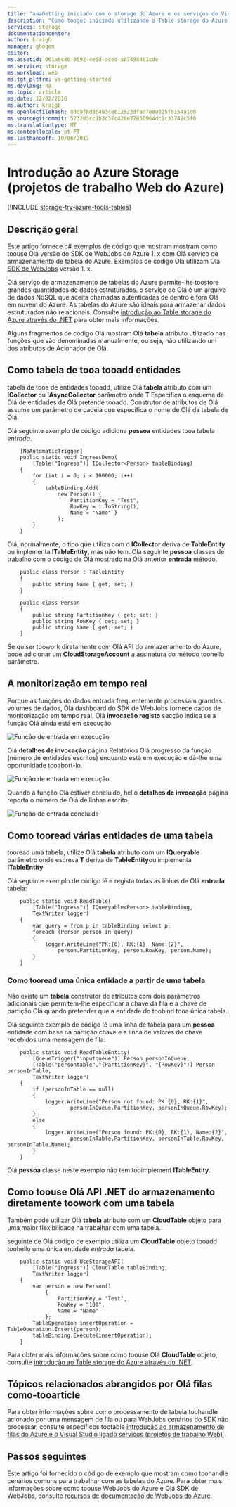 ```yaml
---
title: "aaaGetting iniciado com o storage do Azure e os serviços do Visual Studio ligado (projetos de trabalho Web)"
description: "Como tooget iniciado utilizando o Table storage do Azure num projeto WebJobs do Azure no Visual Studio depois de ligar tooa conta de armazenamento com o Visual Studio ligada a serviços"
services: storage
documentationcenter: 
author: kraigb
manager: ghogen
editor: 
ms.assetid: 061a6c46-0592-4e5d-aced-ab7498481cde
ms.service: storage
ms.workload: web
ms.tgt_pltfrm: vs-getting-started
ms.devlang: na
ms.topic: article
ms.date: 12/02/2016
ms.author: kraigb
ms.openlocfilehash: 80d9f8d8b493ce612623dfed7e89325fb154a1c0
ms.sourcegitcommit: 523283cc1b3c37c428e77850964dc1c33742c5f0
ms.translationtype: MT
ms.contentlocale: pt-PT
ms.lasthandoff: 10/06/2017
---
```

# <a name="getting-started-with-azure-storage-azure-webjob-projects"></a>Introdução ao Azure Storage (projetos de trabalho Web do Azure)
[!INCLUDE [storage-try-azure-tools-tables](../../includes/storage-try-azure-tools-tables.md)]

## <a name="overview"></a>Descrição geral
Este artigo fornece c# exemplos de código que mostram mostram como toouse Olá versão do SDK de WebJobs do Azure 1. x com Olá serviço de armazenamento de tabela do Azure. Exemplos de código Olá utilizam Olá [SDK de WebJobs](../app-service-web/websites-dotnet-webjobs-sdk.md) versão 1. x.

Olá serviço de armazenamento de tabelas do Azure permite-lhe toostore grandes quantidades de dados estruturados. o serviço de Olá é um arquivo de dados NoSQL que aceita chamadas autenticadas de dentro e fora Olá em nuvem do Azure. As tabelas do Azure são ideais para armazenar dados estruturados não relacionais.  Consulte [introdução ao Table storage do Azure através do .NET](../cosmos-db/table-storage-how-to-use-dotnet.md#create-a-table) para obter mais informações.

Alguns fragmentos de código Olá mostram Olá **tabela** atributo utilizado nas funções que são denominadas manualmente, ou seja, não utilizando um dos atributos de Acionador de Olá.

## <a name="how-tooadd-entities-tooa-table"></a>Como tabela de tooa tooadd entidades
tabela de tooa de entidades tooadd, utilize Olá **tabela** atributo com um **ICollector<T>**  ou **IAsyncCollector<T>**  parâmetro onde **T** Especifica o esquema de Olá de entidades de Olá pretende tooadd. Construtor de atributos de Olá assume um parâmetro de cadeia que especifica o nome de Olá da tabela de Olá.

Olá seguinte exemplo de código adiciona **pessoa** entidades tooa tabela *entrada*.

        [NoAutomaticTrigger]
        public static void IngressDemo(
            [Table("Ingress")] ICollector<Person> tableBinding)
        {
            for (int i = 0; i < 100000; i++)
            {
                tableBinding.Add(
                    new Person() {
                        PartitionKey = "Test",
                        RowKey = i.ToString(),
                        Name = "Name" }
                    );
            }
        }

Olá, normalmente, o tipo que utiliza com o **ICollector** deriva de **TableEntity** ou implementa **ITableEntity**, mas não tem. Olá seguinte **pessoa** classes de trabalho com o código de Olá mostrado na Olá anterior **entrada** método.

        public class Person : TableEntity
        {
            public string Name { get; set; }
        }

        public class Person
        {
            public string PartitionKey { get; set; }
            public string RowKey { get; set; }
            public string Name { get; set; }
        }

Se quiser toowork diretamente com Olá API do armazenamento do Azure, pode adicionar um **CloudStorageAccount** a assinatura do método toohello parâmetro.

## <a name="real-time-monitoring"></a>A monitorização em tempo real
Porque as funções do dados entrada frequentemente processam grandes volumes de dados, Olá dashboard do SDK de WebJobs fornece dados de monitorização em tempo real. Olá **invocação registo** secção indica se a função Olá ainda está em execução.

![Função de entrada em execução](./media/vs-storage-webjobs-getting-started-tables/ingressrunning.png)

Olá **detalhes de invocação** página Relatórios Olá progresso da função (número de entidades escritos) enquanto está em execução e dá-lhe uma oportunidade tooabort-lo.

![Função de entrada em execução](./media/vs-storage-webjobs-getting-started-tables/ingressprogress.png)

Quando a função Olá estiver concluído, hello **detalhes de invocação** página reporta o número de Olá de linhas escrito.

![Função de entrada concluída](./media/vs-storage-webjobs-getting-started-tables/ingresssuccess.png)

## <a name="how-tooread-multiple-entities-from-a-table"></a>Como tooread várias entidades de uma tabela
tooread uma tabela, utilize Olá **tabela** atributo com um **IQueryable<T>**  parâmetro onde escreva **T** deriva de **TableEntity**ou implementa **ITableEntity**.

Olá seguinte exemplo de código lê e regista todas as linhas de Olá **entrada** tabela:

        public static void ReadTable(
            [Table("Ingress")] IQueryable<Person> tableBinding,
            TextWriter logger)
        {
            var query = from p in tableBinding select p;
            foreach (Person person in query)
            {
                logger.WriteLine("PK:{0}, RK:{1}, Name:{2}",
                    person.PartitionKey, person.RowKey, person.Name);
            }
        }

### <a name="how-tooread-a-single-entity-from-a-table"></a>Como tooread uma única entidade a partir de uma tabela
Não existe um **tabela** construtor de atributos com dois parâmetros adicionais que permitem-lhe especificar a chave da fila e a chave de partição Olá quando pretender que a entidade do toobind tooa única tabela.

Olá seguinte exemplo de código lê uma linha de tabela para um **pessoa** entidade com base na partição chave e a linha de valores de chave recebidos uma mensagem de fila:  

        public static void ReadTableEntity(
            [QueueTrigger("inputqueue")] Person personInQueue,
            [Table("persontable","{PartitionKey}", "{RowKey}")] Person personInTable,
            TextWriter logger)
        {
            if (personInTable == null)
            {
                logger.WriteLine("Person not found: PK:{0}, RK:{1}",
                        personInQueue.PartitionKey, personInQueue.RowKey);
            }
            else
            {
                logger.WriteLine("Person found: PK:{0}, RK:{1}, Name:{2}",
                        personInTable.PartitionKey, personInTable.RowKey, personInTable.Name);
            }
        }


Olá **pessoa** classe neste exemplo não tem tooimplement **ITableEntity**.

## <a name="how-toouse-hello-net-storage-api-directly-toowork-with-a-table"></a>Como toouse Olá API .NET do armazenamento diretamente toowork com uma tabela
Também pode utilizar Olá **tabela** atributo com um **CloudTable** objeto para uma maior flexibilidade na trabalhar com uma tabela.

seguinte de Olá código de exemplo utiliza um **CloudTable** objeto tooadd toohello uma única entidade *entrada* tabela.

        public static void UseStorageAPI(
            [Table("Ingress")] CloudTable tableBinding,
            TextWriter logger)
        {
            var person = new Person()
                {
                    PartitionKey = "Test",
                    RowKey = "100",
                    Name = "Name"
                };
            TableOperation insertOperation = TableOperation.Insert(person);
            tableBinding.Execute(insertOperation);
        }

Para obter mais informações sobre como toouse Olá **CloudTable** objeto, consulte [introdução ao Table storage do Azure através do .NET](../storage/storage-dotnet-how-to-use-tables.md).

## <a name="related-topics-covered-by-hello-queues-how-tooarticle"></a>Tópicos relacionados abrangidos por Olá filas como-tooarticle
Para obter informações sobre como processamento de tabela toohandle acionado por uma mensagem de fila ou para WebJobs cenários do SDK não processar, consulte específicos tootable [introdução ao armazenamento de filas do Azure e o Visual Studio ligado serviços (projetos de trabalho Web) ](../storage/vs-storage-webjobs-getting-started-queues.md).

## <a name="next-steps"></a>Passos seguintes
Este artigo foi fornecido o código de exemplo que mostram como toohandle cenários comuns para trabalhar com as tabelas do Azure. Para obter mais informações sobre como toouse WebJobs do Azure e Olá SDK de WebJobs, consulte [recursos de documentação de WebJobs do Azure](http://go.microsoft.com/fwlink/?linkid=390226).

